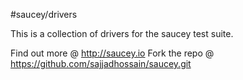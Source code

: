 #saucey/drivers

This is a collection of drivers for the saucey test suite.

Find out more @ http://saucey.io
Fork the repo @ https://github.com/sajjadhossain/saucey.git
